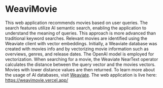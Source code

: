 # WeaviMovie

This web application recommends movies based on user queries. The search features utilize AI semantic search, enabling the application to understand the meaning of queries. This approach is more advanced than traditional keyword searches. Relevant movies are identified using the Weaviate client with vector embeddings. Initially, a Weaviate database was created with movies info and by vectorizing movie information such as overviews, genres, and release dates. The OpenAI model is employed for vectorization. When searching for a movie, the Weaviate NearText operator calculates the distance between the query vector and the movies vectors. Movies with lower distance values are then returned. To learn more about the usage of AI databases, visit [Weaviate](https://weaviate.io/).
The web application is live here: https://weavimovie.vercel.app/
